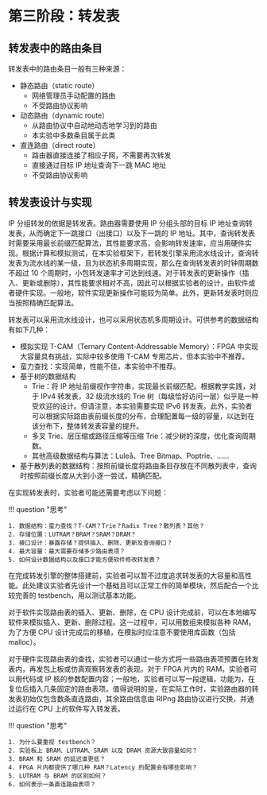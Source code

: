 # 第三阶段：转发表

## 转发表中的路由条目

转发表中的路由条目一般有三种来源：

* 静态路由（static route）
    * 网络管理员手动配置的路由
    * 不受路由协议影响
* 动态路由（dynamic route）
    * 从路由协议中自动地动态地学习到的路由
    * 本实验中多数条目属于此类
* 直连路由（direct route）
    * 路由器直接连接了相应子网，不需要再次转发
    * 直接通过目标 IP 地址查询下一跳 MAC 地址
    * 不受路由协议影响

## 转发表设计与实现

IP 分组转发的依据是转发表。路由器需要使用 IP 分组头部的目标 IP 地址查询转发表，从而确定下一跳接口（出接口）以及下一跳的 IP 地址。其中，查询转发表时需要采用最长前缀匹配算法，其性能要求高，会影响转发速率，应当用硬件实现。根据计算和模拟测试，在本实验框架下，若转发引擎采用流水线设计，查询转发表为流水线的某一级，且为状态机多周期实现，那么在查询转发表的时钟周期数不超过 10 个周期时，小包转发速率才可达到线速。对于转发表的更新操作（插入、更新或删除），其性能要求相对不高，因此可以根据实验者的设计，由软件或者硬件实现。一般地，软件实现更新操作可能较为简单。此外，更新转发表时则应当按照精确匹配算法。

转发表可以采用流水线设计，也可以采用状态机多周期设计。可供参考的数据结构有如下几种：

* 模拟实现 T-CAM（Ternary Content-Addressable Memory）：FPGA 中实现大容量具有挑战，实际中较多使用 T-CAM 专用芯片，但本实验中不推荐。
* 蛮力查找：实现简单，性能不佳，本实验中不推荐。
* 基于树的数据结构
    * Trie：将 IP 地址前缀视作字符串，实现最长前缀匹配。根据教学实践，对于 IPv4 转发表，32 级流水线的 Trie 树（每级恰好访问一层）似乎是一种受欢迎的设计。但请注意，本实验需要实现 IPv6 转发表。此外，实验者可以根据实际路由表前缀长度的分布，合理配置每一级的容量，以达到在该分布下，整体转发表容量的提升。
    * 多叉 Trie、层压缩或路径压缩等压缩 Trie：减少树的深度，优化查询周期数。
    * 其他高级数据结构与算法：Luleå、Tree Bitmap、Poptrie、……
* 基于散列表的数据结构：按照前缀长度将路由条目存放在不同散列表中，查询时按照前缀长度从大到小逐一尝试，精确匹配。

在实现转发表时，实验者可能还需要考虑以下问题：

!!! question "思考"

    1. 数据结构：蛮力查找？T-CAM？Trie？Radix Tree？散列表？其他？
    2. 存储位置：LUTRAM？BRAM？SRAM？DRAM？
    3. 接口设计：暴露存储？提供插入、删除、更新及查询接口？
    4. 最大容量：最大需要存储多少路由表项？
    5. 如何设计数据结构以及接口才能方便软件修改转发表？

在完成转发引擎的整体搭建前，实验者可以暂不过度追求转发表的大容量和高性能。此处建议实验者先设计一个基础且可以正常工作的简单模块，然后配合一个比较完善的 testbench，用以测试基本功能。

对于软件实现路由表的插入、更新、删除，在 CPU 设计完成前，可以在本地编写软件来模拟插入、更新、删除过程。这一过程中，可以用数组来模拟各种 RAM。为了方便 CPU 设计完成后的移植，在模拟时应注意不要使用库函数（包括 malloc）。

对于硬件实现路由表的查找，实验者可以通过一些方式将一些路由表项预置在转发表内，再发包上板或仿真观察转发表的表现。对于 FPGA 片内的 RAM，实验者可以用代码或 IP 核的参数配置内容；一般地，实验者可以写一段逻辑，功能为，在复位后插入几条固定的路由表项。值得说明的是，在实际工作时，实验路由器的转发表初始仅包含数条直连路由，其余路由信息由 RIPng 路由协议进行交换，并通过运行在 CPU 上的软件写入转发表。

!!! question "思考"

    1. 为什么要重视 testbench？
    2. 实验板上 BRAM、LUTRAM、SRAM 以及 DRAM 资源大致容量如何？
    3. BRAM 和 SRAM 的延迟谁更低？
    4. FPGA 片内都提供了哪几种 RAM？Latency 的配置会有哪些影响？
    5. LUTRAM 与 BRAM 的区别如何？
    6. 如何表示一条直连路由表项？